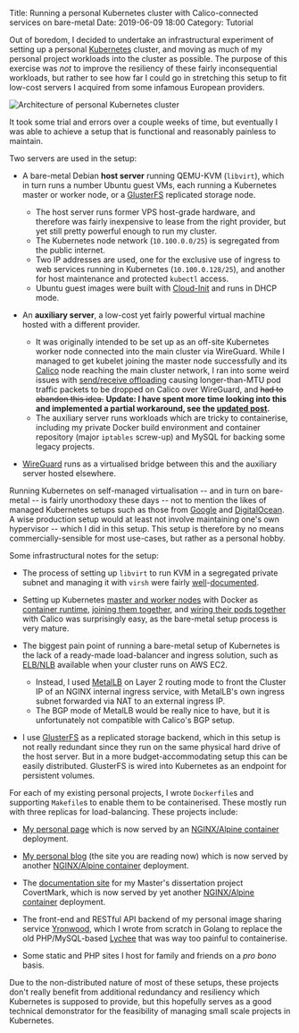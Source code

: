 Title: Running a personal Kubernetes cluster with Calico-connected services on bare-metal 
Date: 2019-06-09 18:00
Category: Tutorial

Out of boredom, I decided to undertake an infrastructural experiment of setting up a personal [Kubernetes](https://kubernetes.io) cluster, and moving as much of my personal project workloads into the cluster as possible. The purpose of this exercise was _not_ to improve the resiliency of these fairly inconsequential workloads, but rather to see how far I could go in stretching this setup to fit low-cost servers I acquired from some infamous European providers. 

![Architecture of personal Kubernetes cluster](https://images.ebornet.com/uploads/big/61a580ae16a9c3463ad3066b95d31d9e.png)

It took some trial and errors over a couple weeks of time, but eventually I was able to achieve a setup that is functional and reasonably painless to maintain.

Two servers are used in the setup:

* A bare-metal Debian **host server** running QEMU-KVM (`libvirt`), which in turn runs a number Ubuntu guest VMs, each running a Kubernetes master or worker node, or a [GlusterFS]([https://www.gluster.org/](https://www.gluster.org/)) replicated storage node. 
    * The host server runs former VPS host-grade hardware, and therefore was fairly inexpensive to lease from the right provider, but yet still pretty powerful enough to run my cluster.
    * The Kubernetes node network (`10.100.0.0/25`) is segregated from the public internet.
    * Two IP addresses are used, one for the exclusive use of ingress to web services running in Kubernetes (`10.100.0.128/25`), and another for host maintenance and protected `kubectl` access.
    * Ubuntu guest images were built with [Cloud-Init](https://cloudinit.readthedocs.io/en/latest/) and runs in DHCP mode.

* An **auxiliary server**, a low-cost yet fairly powerful virtual machine hosted with a different provider.
    * It was originally intended to be set up as an off-site Kubernetes worker node connected into the main cluster via WireGuard. While I managed to get kubelet joining the master node successfully and its [Calico](https://www.projectcalico.org/) node reaching the main cluster network, I ran into some weird issues with [send/receive offloading](https://en.wikipedia.org/wiki/Large_send_offload) causing longer-than-MTU pod traffic packets to be dropped on Calico over WireGuard, and ~~had to abandon this idea.~~ **Update: I have spent more time looking into this and implemented a partial workaround, see the [updated post](https://blog.scy.email/running-a-low-cost-distributed-kubernetes-cluster-on-bare-metal-with-wireguard.html).**
    * The auxiliary server runs workloads which are tricky to containerise, including my private Docker build environment and container repository (major `iptables` screw-up) and MySQL for backing some legacy projects. 

* [WireGuard]([https://www.wireguard.com/](https://www.wireguard.com/)) runs as a virtualised bridge between this and the auxiliary server hosted elsewhere.
 
Running Kubernetes on self-managed virtualisation -- and in turn on bare-metal -- is fairly unorthodoxy these days -- not to mention the likes of managed Kubernetes setups such as those from [Google](https://cloud.google.com/kubernetes-engine/) and [DigitalOcean](https://www.digitalocean.com/). A wise production setup would at least not involve maintaining one's own hypervisor -- which I did in this setup. This setup is therefore by no means commercially-sensible for most use-cases, but rather as a personal hobby. 

Some infrastructural notes for the setup:

* The process of setting up `libvirt` to run KVM in a segregated private subnet and managing it with `virsh` were fairly [well](https://help.ubuntu.com/community/KVM/Installation)-[documented](https://www.cyberciti.biz/faq/installing-kvm-on-ubuntu-16-04-lts-server/).

* Setting up Kubernetes [master and worker nodes](https://kubernetes.io/docs/setup/independent/install-kubeadm/) with Docker as [container runtime](https://kubernetes.io/docs/setup/cri/), [joining them together](https://kubernetes.io/docs/setup/independent/create-cluster-kubeadm/#pod-network), and [wiring their pods together](https://kubernetes.io/docs/setup/independent/create-cluster-kubeadm/#pod-network) with Calico was surprisingly easy, as the bare-metal setup process is very mature.

* The biggest pain point of running a bare-metal setup of Kubernetes is the lack of a ready-made load-balancer and ingress solution, such as [ELB/NLB]([https://aws.amazon.com/elasticloadbalancing/](https://aws.amazon.com/elasticloadbalancing/)) available when your cluster runs on AWS EC2. 
    * Instead, I used [MetalLB](https://metallb.universe.tf/tutorial/layer2/) on Layer 2 routing mode to front the Cluster IP of an NGINX internal ingress service, with MetalLB's own ingress subnet forwarded via NAT to an external ingress IP. 
    * The BGP mode of MetalLB would be really nice to have, but it is unfortunately not compatible with Calico's BGP setup. 

* I use [GlusterFS](https://www.gluster.org/) as a replicated storage backend, which in this setup is not really redundant since they run on the same physical hard drive of the host server. But in a more budget-accommodating setup this can be easily distributed. GlusterFS is wired into Kubernetes as an endpoint for persistent volumes. 

For each of my existing personal projects, I wrote `Dockerfile`s and supporting `Makefile`s to enable them to be containerised. These mostly run with three replicas for load-balancing. These projects include:

* [My personal page](https://scy.email) which is now served by an [NGINX/Alpine container](https://github.com/chongyangshi/scy.email) deployment.

* [My personal blog](https://blog.scy.email) (the site you are reading now) which is now served by another [NGINX/Alpine container](https://github.com/chongyangshi/blog.scy.email) deployment.

* The [documentation site](https://covertmark.com) for my Master's dissertation project CovertMark, which is now served by yet another [NGINX/Alpine container](https://github.com/chongyangshi/CovertMark/tree/master/doc) deployment.

* The front-end and RESTful API backend of my personal image sharing service [Yronwood](https://github.com/chongyangshi/yronwood/), which I wrote from scratch in Golang to replace the old PHP/MySQL-based [Lychee](https://github.com/LycheeOrg/Lychee/) that was way too painful to containerise.

* Some static and PHP sites I host for family and friends on a _pro bono_ basis.

Due to the non-distributed nature of most of these setups, these projects don't really benefit from additional redundancy and resiliency which Kubernetes is supposed to provide, but this hopefully serves as a good technical demonstrator for the feasibility of managing small scale projects in Kubernetes.

